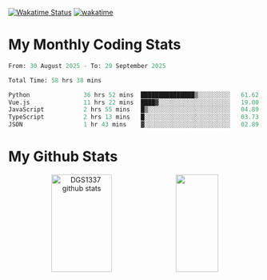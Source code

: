[![Wakatime Status](https://github.com/noopurphalak/noopurphalak/workflows/wakatime-status-update/badge.svg)](https://github.com/noopurphalak/noopurphalak/actions/workflows/main.yml)
[![wakatime](https://wakatime.com/badge/user/80ace140-ef40-4fdd-b8ed-f3be3d2e1aea.svg)](https://wakatime.com/@80ace140-ef40-4fdd-b8ed-f3be3d2e1aea)

# My Monthly Coding Stats

<!--START_SECTION:waka-->

```python
From: 30 August 2025 - To: 29 September 2025

Total Time: 58 hrs 38 mins

Python               36 hrs 52 mins  ███████████████▒░░░░░░░░░   61.62 %
Vue.js               11 hrs 22 mins  ████▓░░░░░░░░░░░░░░░░░░░░   19.00 %
JavaScript           2 hrs 55 mins   █▒░░░░░░░░░░░░░░░░░░░░░░░   04.89 %
TypeScript           2 hrs 13 mins   █░░░░░░░░░░░░░░░░░░░░░░░░   03.73 %
JSON                 1 hr 43 mins    ▓░░░░░░░░░░░░░░░░░░░░░░░░   02.89 %
```

<!--END_SECTION:waka-->

# My Github Stats
<div style="text-align: center;">
  <img width="49%" height="195px" src="https://github-readme-stats-sigma-five.vercel.app/api?username=noopurphalak&show_icons=true&count_private=true&hide_border=true&title_color=00FFFF&icon_color=00FFFF&text_color=00FFFF&bg_color=0d1117" alt="DGS1337 github stats" />
  <img width="41%" height="195px" src="https://github-readme-stats-sigma-five.vercel.app/api/top-langs/?username=noopurphalak&layout=compact&hide_border=true&title_color=00FFFF&text_color=00FFFF&bg_color=0d1117" />
</div>
